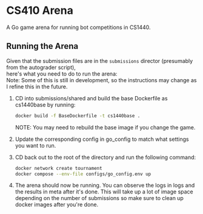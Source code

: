 # CS410 Arena

A Go game arena for running bot competitions in CS1440.

## Running the Arena

Given that the submission files are in the `submissions` director (presumably from the autograder script),  
here's what you need to do to run the arena:  
Note: Some of this is still in development, so the instructions may change as I refine this in the future.  

1. CD into submissions/shared and build the base Dockerfile as cs1440base by running:  

    ```bash
    docker build -f BaseDockerfile -t cs1440base .
    ```

    NOTE: You may need to rebuild the base image if you change the game.

2. Update the corresponding config in go_config to match what settings you want to run.

3. CD back out to the root of the directory and run the following command:  

    ```bash
    docker network create tournament
    docker compose --env-file configs/go_config.env up
    ```

4. The arena should now be running. You can observe the logs in logs and the results in meta after it's done. This will take up a lot of image space depending on the number of submissions so make sure to clean up docker images after you're done.
